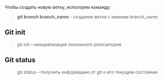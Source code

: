 Чтобы создать новую ветку, исползуем команду:
> **git branch branch_name** - создание ветки с именем branch_namе

## Git init

> git init – инициализация локального репозитория

## Git status

> git status – получить информацию от git о его текущем состоянии
